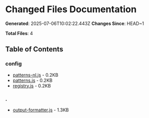 # Changed Files Documentation

**Generated**: 2025-07-06T10:02:22.443Z
**Changes Since**: HEAD~1

**Total Files**: 4

## Table of Contents

### config

- [patterns-nl.js](config/patterns-nl.md) - 0.2KB
- [patterns.js](config/patterns.md) - 0.2KB
- [registry.js](config/registry.md) - 0.2KB

### .

- [output-formatter.js](./output-formatter.md) - 1.3KB

